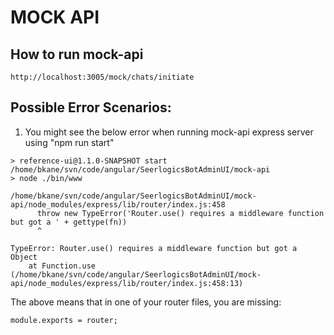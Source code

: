 # MOCK API

## How to run mock-api

```
http://localhost:3005/mock/chats/initiate
```

## Possible Error Scenarios:

1. You might see the below error when running mock-api express server using "npm run start"
   
```
> reference-ui@1.1.0-SNAPSHOT start /home/bkane/svn/code/angular/SeerlogicsBotAdminUI/mock-api
> node ./bin/www

/home/bkane/svn/code/angular/SeerlogicsBotAdminUI/mock-api/node_modules/express/lib/router/index.js:458
      throw new TypeError('Router.use() requires a middleware function but got a ' + gettype(fn))
      ^

TypeError: Router.use() requires a middleware function but got a Object
    at Function.use (/home/bkane/svn/code/angular/SeerlogicsBotAdminUI/mock-api/node_modules/express/lib/router/index.js:458:13)
``` 

The above means that in one of your router files, you are missing:
```
module.exports = router;
```



